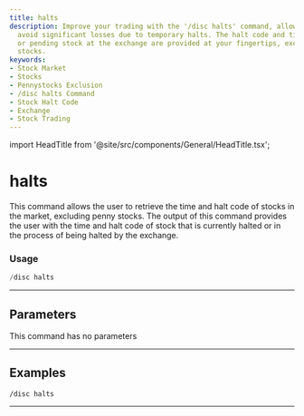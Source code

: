 ```yaml
---
title: halts
description: Improve your trading with the '/disc halts' command, allowing you to
  avoid significant losses due to temporary halts. The halt code and time of any halted
  or pending stock at the exchange are provided at your fingertips, excluding penny
  stocks.
keywords:
- Stock Market
- Stocks
- Pennystocks Exclusion
- /disc halts Command
- Stock Halt Code
- Exchange
- Stock Trading
---
```


import HeadTitle from '@site/src/components/General/HeadTitle.tsx';

<HeadTitle title="halts - Discovery - Discord - Reference | OpenBB Bot Docs" />

# halts

This command allows the user to retrieve the time and halt code of stocks in the market, excluding penny stocks. The output of this command provides the user with the time and halt code of stock that is currently halted or in the process of being halted by the exchange.

### Usage

```python wordwrap
/disc halts
```

---

## Parameters

This command has no parameters



---

## Examples

```
/disc halts
```
---
